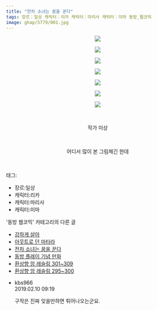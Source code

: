 ```yaml
---
title: "전차 소녀는 꿈을 꾼다"
tags: 장르：일상 캐릭터：리카 캐릭터：마리사 캐릭터：미마 동방_웹코믹
image: ghap/5779/001.jpg
---
```

<div class="article">
<p style="text-align: center; clear: none; float: none;"><img src="{{ site.nasurl }}/ghap/5779/001.jpg"/></p>
<p style="text-align: center; clear: none; float: none;"><img src="{{ site.nasurl }}/ghap/5779/002.jpg"/></p>
<p style="text-align: center; clear: none; float: none;"><img src="{{ site.nasurl }}/ghap/5779/003.jpg"/></p>
<p style="text-align: center; clear: none; float: none;"><img src="{{ site.nasurl }}/ghap/5779/004.jpg"/></p>
<p style="text-align: center; clear: none; float: none;"><img src="{{ site.nasurl }}/ghap/5779/005.jpg"/></p>
<p style="text-align: center; clear: none; float: none;"><img src="{{ site.nasurl }}/ghap/5779/006.jpg"/></p>
<p style="text-align: center; clear: none; float: none;"><img src="{{ site.nasurl }}/ghap/5779/007.jpg"/></p>
<p style="text-align: center; clear: none; float: none;"><br/></p>
<p style="text-align: center; clear: none; float: none;">작가 미상</p>
<p style="text-align: center; clear: none; float: none;"><br/></p>
<p style="text-align: center; clear: none; float: none;">어디서 많이 본 그림체긴 한데</p>
<p><br/></p>
</div><div class="tagTrail">
<p>태그: </p>
<ul>
<li>장르:일상</li>
<li>캐릭터:리카</li>
<li>캐릭터:마리사</li>
<li>캐릭터:미마</li>
</ul>
</div><div class="another">
<p>'동방 웹코믹' 카테고리의 다른 글</p>
<ul>
<li><a href="/2019-02-11-ghap_5802">강하게 살아</a></li>
<li><a href="/2019-02-11-ghap_5795">아웃트로 던 마타라</a></li>
<li><a href="/2019-02-10-ghap_5779">전차 소녀는 꿈을 꾼다</a></li>
<li><a href="/2019-02-08-ghap_5774">동방 플레이 기념 만화</a></li>
<li><a href="/2019-02-06-ghap_5759">환상향 암 레슬링 301~309</a></li>
<li><a href="/2019-02-06-ghap_5758">환상향 암 레슬링 295~300</a></li>
</ul>
</div><div class="comment">
<ul>
<li class="cb_thumb_off" id="comment15432217">
<div class="cb_comment_area">
<div class="cb_info_area">
<div class="cb_section">
<span class="cb_nick_name">kbs966</span>
</div>
<div class="cb_section">
<span class="cb_date">2019.02.10 09:19 </span>
</div>
</div>
<div class="cb_dsc_comment">
<p class="cb_dsc">
											구작은 진짜 잊을만하면 튀어나오는군요.
										</p>
</div>
</div></li>
</ul>
</div>